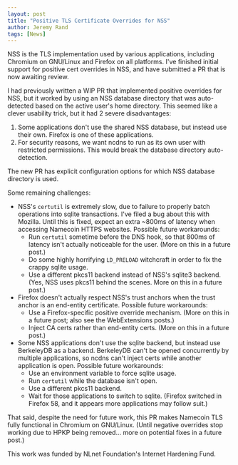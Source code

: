 ```yaml
---
layout: post
title: "Positive TLS Certificate Overrides for NSS"
author: Jeremy Rand
tags: [News]
---
```


NSS is the TLS implementation used by various applications, including Chromium on GNU/Linux and Firefox on all platforms.  I've finished initial support for positive cert overrides in NSS, and have submitted a PR that is now awaiting review.

I had previously written a WIP PR that implemented positive overrides for NSS, but it worked by using an NSS database directory that was auto-detected based on the active user's home directory.  This seemed like a clever usability trick, but it had 2 severe disadvantages:

1. Some applications don't use the shared NSS database, but instead use their own.  Firefox is one of these applications.
2. For security reasons, we want ncdns to run as its own user with restricted permissions.  This would break the database directory auto-detection.

The new PR has explicit configuration options for which NSS database directory is used.

Some remaining challenges:

* NSS's `certutil` is extremely slow, due to failure to properly batch operations into sqlite transactions.  I've filed a bug about this with Mozilla.  Until this is fixed, expect an extra ~800ms of latency when accessing Namecoin HTTPS websites.  Possible future workarounds:
    - Run `certutil` sometime before the DNS hook, so that 800ms of latency isn't actually noticeable for the user.  (More on this in a future post.)
    - Do some highly horrifying `LD_PRELOAD` witchcraft in order to fix the crappy sqlite usage.
    - Use a different pkcs11 backend instead of NSS's sqlite3 backend.  (Yes, NSS uses pkcs11 behind the scenes.  More on this in a future post.)
* Firefox doesn't actually respect NSS's trust anchors when the trust anchor is an end-entity certificate.  Possible future workarounds:
    - Use a Firefox-specific positive override mechanism.  (More on this in a future post; also see the WebExtensions posts.)
    - Inject CA certs rather than end-entity certs.  (More on this in a future post.)
* Some NSS applications don't use the sqlite backend, but instead use BerkeleyDB as a backend.  BerkeleyDB can't be opened concurrently by multiple applications, so ncdns can't inject certs while another application is open.  Possible future workarounds:
    - Use an environment variable to force sqlite usage.
    - Run `certutil` while the database isn't open.
    - Use a different pkcs11 backend.
    - Wait for those applications to switch to sqlite.  (Firefox switched in Firefox 58, and it appears more applications may follow suit.)

That said, despite the need for future work, this PR makes Namecoin TLS fully functional in Chromium on GNU/Linux.  (Until negative overrides stop working due to HPKP being removed... more on potential fixes in a future post.)

This work was funded by NLnet Foundation's Internet Hardening Fund.
